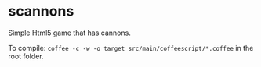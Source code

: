 scannons
========

Simple Html5 game that has cannons.

To compile: `coffee -c -w -o target src/main/coffeescript/*.coffee` in the root folder.
